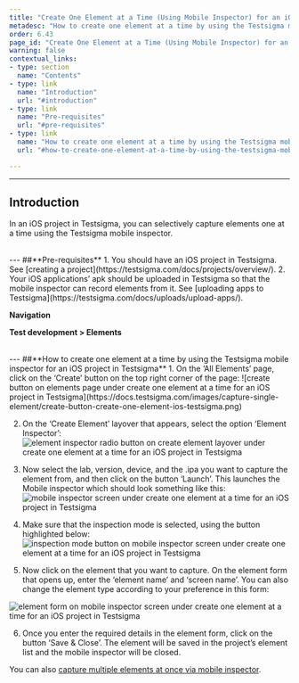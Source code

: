 ```yaml
---
title: "Create One Element at a Time (Using Mobile Inspector) for an iOS Project"
metadesc: "How to create one element at a time by using the Testsigma mobile inspector for an iOS project in Testsigma."
order: 6.43
page_id: "Create One Element at a Time (Using Mobile Inspector) for an iOS Project"
warning: false
contextual_links:
- type: section
  name: "Contents"
- type: link
  name: "Introduction"
  url: "#introduction"
- type: link
  name: "Pre-requisites"
  url: "#pre-requisites"
- type: link
  name: "How to create one element at a time by using the Testsigma mobile inspector for an iOS project in Testsigma"
  url: "#how-to-create-one-element-at-a-time-by-using-the-testsigma-mobile-inspector-for-an-ios-project-in-testsigma"

---
```


---
## **Introduction**
In an iOS project in Testsigma, you can selectively capture elements one at a time using the Testsigma mobile inspector.

<br>
---
##**Pre-requisites**
1. You should have an iOS project in Testsigma. See [creating a project](https://testsigma.com/docs/projects/overview/).
2. Your iOS applications’ apk should be uploaded in Testsigma so that the mobile inspector can record elements from it. See [uploading apps to Testsigma](https://testsigma.com/docs/uploads/upload-apps/).

<br>

**Navigation**

**Test development > Elements**

<br>
---
##**How to create one element at a time by using the Testsigma mobile inspector for an iOS project in Testsigma**
1. On the ‘All Elements’ page, click on the ‘Create’ button on the top right corner of the page:
![create button on elements page under create one element at a time for an iOS project in Testsigma](https://docs.testsigma.com/images/capture-single-element/create-button-create-one-element-ios-testsigma.png)

2. On the ‘Create Element’ layover that appears, select the option ‘Element Inspector’:
![element inspector radio button on create element layover under create one element at a time for an iOS project in Testsigma](https://docs.testsigma.com/images/capture-single-element/element-inspector-radio-button-create-one-element-ios-testsigma.png)


3. Now select the lab, version, device, and the .ipa you want to capture the element from, and then click on the button ‘Launch’. This launches the Mobile inspector which should look something like this:
![mobile inspector screen under create one element at a time for an iOS project in Testsigma](https://docs.testsigma.com/images/capture-single-element/mobile-inspector-screen-create-one-element-ios-testsigma.png)

4. Make sure that the inspection mode is selected, using the button highlighted below:
![inspection mode button on mobile inspector screen under create one element at a time for an iOS project in Testsigma](https://docs.testsigma.com/images/capture-single-element/inspection-mode-button-create-one-element-ios-testsigma.png)

5. Now click on the element that you want to capture. On the element form that opens up, enter the ‘element name’ and ‘screen name’. You can also change the element type according to your preference in this form:

![element form on mobile inspector screen under create one element at a time for an iOS project in Testsigma](https://docs.testsigma.com/images/capture-single-element/element-form-create-one-element-ios-testsigma.png)

6. Once you enter the required details in the element form, click on the button ‘Save & Close’. The element will be saved in the project’s element list and the mobile inspector will be closed. 

You can also [capture multiple elements at once via mobile inspector](https://testsigma.com/docs/elements/ios-apps/record-multiple-elements/).